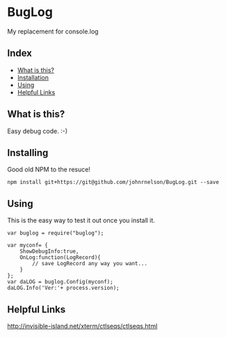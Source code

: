 # BugLog
My replacement for console.log
 

## Index
- [What is this?](#what-is-this)
- [Installation](#installing)
- [Using](#using)
- [Helpful Links](#helpful-links)


## What is this?
Easy debug code. :-)


## Installing
Good old NPM to the resuce! 

    npm install git+https://git@github.com/johnrnelson/BugLog.git --save
 
 
 
## Using
This is the easy way to test it out once you install it. 

    var buglog = require("buglog");

    var myconf= { 
        ShowDebugInfo:true,
        OnLog:function(LogRecord){
            // save LogRecord any way you want...
        }
    };
    var daLOG = buglog.Config(myconf);
    daLOG.Info('Ver:'+ process.version);


## Helpful Links
http://invisible-island.net/xterm/ctlseqs/ctlseqs.html
